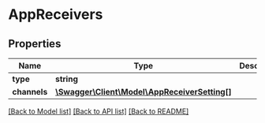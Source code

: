 # AppReceivers

## Properties

 Name         | Type                                                                    | Description | Notes      
--------------|-------------------------------------------------------------------------|-------------|------------
 **type**     | **string**                                                              |             | [optional] 
 **channels** | [**\Swagger\Client\Model\AppReceiverSetting[]**](AppReceiverSetting.md) |             | [optional] 

[[Back to Model list]](../../README.md#documentation-for-models) [[Back to API list]](../../README.md#documentation-for-api-endpoints) [[Back to README]](../../README.md)


